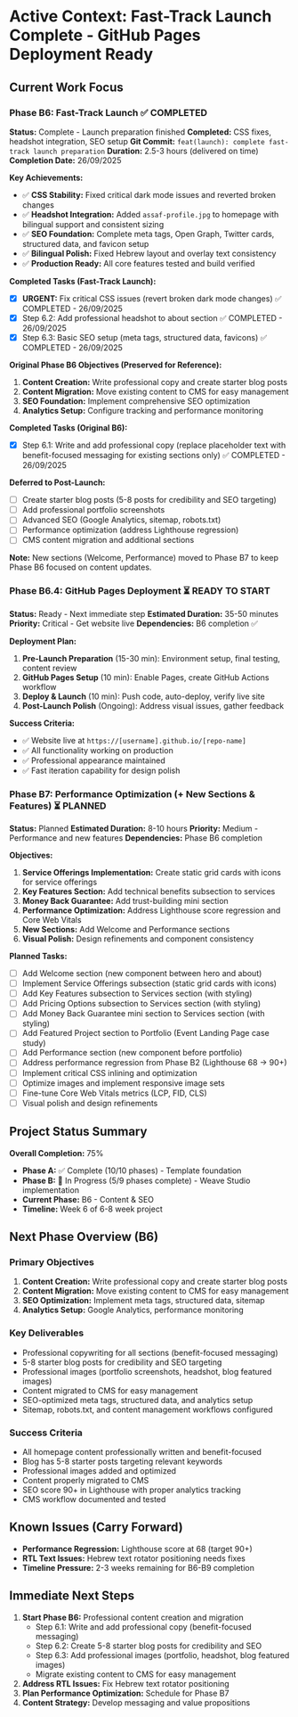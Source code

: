 # Active Context: Fast-Track Launch Complete - GitHub Pages Deployment Ready

## Current Work Focus

### Phase B6: Fast-Track Launch ✅ COMPLETED
**Status:** Complete - Launch preparation finished
**Completed:** CSS fixes, headshot integration, SEO setup
**Git Commit:** `feat(launch): complete fast-track launch preparation`
**Duration:** 2.5-3 hours (delivered on time)
**Completion Date:** 26/09/2025

**Key Achievements:**
- ✅ **CSS Stability:** Fixed critical dark mode issues and reverted broken changes
- ✅ **Headshot Integration:** Added `assaf-profile.jpg` to homepage with bilingual support and consistent sizing
- ✅ **SEO Foundation:** Complete meta tags, Open Graph, Twitter cards, structured data, and favicon setup
- ✅ **Bilingual Polish:** Fixed Hebrew layout and overlay text consistency
- ✅ **Production Ready:** All core features tested and build verified

**Completed Tasks (Fast-Track Launch):**
- [x] **URGENT:** Fix critical CSS issues (revert broken dark mode changes) ✅ COMPLETED - 26/09/2025
- [x] Step 6.2: Add professional headshot to about section ✅ COMPLETED - 26/09/2025
- [x] Step 6.3: Basic SEO setup (meta tags, structured data, favicons) ✅ COMPLETED - 26/09/2025

**Original Phase B6 Objectives (Preserved for Reference):**
1. **Content Creation:** Write professional copy and create starter blog posts
2. **Content Migration:** Move existing content to CMS for easy management
3. **SEO Foundation:** Implement comprehensive SEO optimization
4. **Analytics Setup:** Configure tracking and performance monitoring

**Completed Tasks (Original B6):**
- [x] Step 6.1: Write and add professional copy (replace placeholder text with benefit-focused messaging for existing sections only) ✅ COMPLETED - 26/09/2025

**Deferred to Post-Launch:**
- [ ] Create starter blog posts (5-8 posts for credibility and SEO targeting)
- [ ] Add professional portfolio screenshots
- [ ] Advanced SEO (Google Analytics, sitemap, robots.txt)
- [ ] Performance optimization (address Lighthouse regression)
- [ ] CMS content migration and additional sections

**Note:** New sections (Welcome, Performance) moved to Phase B7 to keep Phase B6 focused on content updates.

### Phase B6.4: GitHub Pages Deployment ⏳ READY TO START
**Status:** Ready - Next immediate step
**Estimated Duration:** 35-50 minutes
**Priority:** Critical - Get website live
**Dependencies:** B6 completion ✅

**Deployment Plan:**
1. **Pre-Launch Preparation** (15-30 min): Environment setup, final testing, content review
2. **GitHub Pages Setup** (10 min): Enable Pages, create GitHub Actions workflow
3. **Deploy & Launch** (10 min): Push code, auto-deploy, verify live site
4. **Post-Launch Polish** (Ongoing): Address visual issues, gather feedback

**Success Criteria:**
- ✅ Website live at `https://[username].github.io/[repo-name]`
- ✅ All functionality working on production
- ✅ Professional appearance maintained
- ✅ Fast iteration capability for design polish

### Phase B7: Performance Optimization (+ New Sections & Features) ⏳ PLANNED
**Status:** Planned
**Estimated Duration:** 8-10 hours
**Priority:** Medium - Performance and new features
**Dependencies:** Phase B6 completion

**Objectives:**
1. **Service Offerings Implementation:** Create static grid cards with icons for service offerings
2. **Key Features Section:** Add technical benefits subsection to services
3. **Money Back Guarantee:** Add trust-building mini section
4. **Performance Optimization:** Address Lighthouse score regression and Core Web Vitals
5. **New Sections:** Add Welcome and Performance sections
6. **Visual Polish:** Design refinements and component consistency

**Planned Tasks:**
- [ ] Add Welcome section (new component between hero and about)
- [ ] Implement Service Offerings subsection (static grid cards with icons)
- [ ] Add Key Features subsection to Services section (with styling)
- [ ] Add Pricing Options subsection to Services section (with styling)
- [ ] Add Money Back Guarantee mini section to Services section (with styling)
- [ ] Add Featured Project section to Portfolio (Event Landing Page case study)
- [ ] Add Performance section (new component before portfolio)
- [ ] Address performance regression from Phase B2 (Lighthouse 68 → 90+)
- [ ] Implement critical CSS inlining and optimization
- [ ] Optimize images and implement responsive image sets
- [ ] Fine-tune Core Web Vitals metrics (LCP, FID, CLS)
- [ ] Visual polish and design refinements

## Project Status Summary

**Overall Completion:** 75%
- **Phase A:** ✅ Complete (10/10 phases) - Template foundation
- **Phase B:** 🔄 In Progress (5/9 phases complete) - Weave Studio implementation
- **Current Phase:** B6 - Content & SEO
- **Timeline:** Week 6 of 6-8 week project

## Next Phase Overview (B6)

### Primary Objectives
1. **Content Creation:** Write professional copy and create starter blog posts
2. **Content Migration:** Move existing content to CMS for easy management
3. **SEO Optimization:** Implement meta tags, structured data, sitemap
4. **Analytics Setup:** Google Analytics, performance monitoring

### Key Deliverables
- Professional copywriting for all sections (benefit-focused messaging)
- 5-8 starter blog posts for credibility and SEO targeting
- Professional images (portfolio screenshots, headshot, blog featured images)
- Content migrated to CMS for easy management
- SEO-optimized meta tags, structured data, and analytics setup
- Sitemap, robots.txt, and content management workflows configured

### Success Criteria
- All homepage content professionally written and benefit-focused
- Blog has 5-8 starter posts targeting relevant keywords
- Professional images added and optimized
- Content properly migrated to CMS
- SEO score 90+ in Lighthouse with proper analytics tracking
- CMS workflow documented and tested

## Known Issues (Carry Forward)
- **Performance Regression:** Lighthouse score at 68 (target 90+)
- **RTL Text Issues:** Hebrew text rotator positioning needs fixes
- **Timeline Pressure:** 2-3 weeks remaining for B6-B9 completion

## Immediate Next Steps
1. **Start Phase B6:** Professional content creation and migration
   - Step 6.1: Write and add professional copy (benefit-focused messaging)
   - Step 6.2: Create 5-8 starter blog posts for credibility and SEO
   - Step 6.3: Add professional images (portfolio, headshot, blog featured images)
   - Migrate existing content to CMS for easy management
2. **Address RTL Issues:** Fix Hebrew text rotator positioning
3. **Plan Performance Optimization:** Schedule for Phase B7
4. **Content Strategy:** Develop messaging and value propositions
